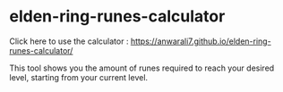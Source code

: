 # elden-ring-runes-calculator

Click here to use the calculator :
https://anwarali7.github.io/elden-ring-runes-calculator/

This tool shows you the amount of runes required to reach your desired level, starting from your current level. 
